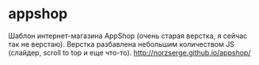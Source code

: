 # appshop
Шаблон интернет-магазина AppShop (очень старая верстка, я сейчас так не верстаю). Верстка разбавлена небольшим количеством JS (слайдер, scroll to top и еще что-то).
http://norzserge.github.io/appshop/
